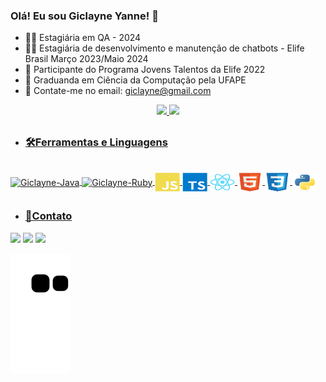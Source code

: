 
### Olá! Eu sou Giclayne Yanne! 👋

- 👩‍💼 Estagiária em QA - 2024
- 👩‍💼 Estagiária de desenvolvimento e manutenção de chatbots - Elife Brasil Março 2023/Maio 2024
- 🔭 Participante do Programa Jovens Talentos da Elife 2022
- 🌱 Graduanda em Ciência da Computação pela UFAPE
- 💬 Contate-me no email: giclayne@gmail.com

<div align="center">
  <a href="https://github.com/giclayne">
  <img height="180em" src="https://github-readme-stats.vercel.app/api?username=giclayne&show_icons=true&theme=dracula&include_all_commits=true&count_private=true"/>
  <img height="180em" src="https://github-readme-stats.vercel.app/api/top-langs/?username=giclayne&layout=compact&langs_count=15&theme=dracula"/>
</div>

##
- <h3>🛠️Ferramentas e Linguagens</h3>

<div style="display: inline_block"><br>
  <img align="center" alt="Giclayne-Java" height="30" width="40" src="https://cdn.jsdelivr.net/gh/devicons/devicon/icons/java/java-original-wordmark.svg" />
  <img align="center" alt="Giclayne-Ruby" height="30" width="40" src="https://cdn.jsdelivr.net/gh/devicons/devicon/icons/ruby/ruby-original.svg"  />
  <img align="center" alt="Giclayne-Js" height="30" width="40" src="https://raw.githubusercontent.com/devicons/devicon/master/icons/javascript/javascript-plain.svg">
  <img align="center" alt="Giclayne-Ts" height="30" width="40" src="https://raw.githubusercontent.com/devicons/devicon/master/icons/typescript/typescript-plain.svg">
  <img align="center" alt="Giclayne-React" height="30" width="40" src="https://raw.githubusercontent.com/devicons/devicon/master/icons/react/react-original.svg">
  <img align="center" alt="Giclayne-HTML" height="30" width="40" src="https://raw.githubusercontent.com/devicons/devicon/master/icons/html5/html5-original.svg">
  <img align="center" alt="Giclayne-CSS" height="30" width="40" src="https://raw.githubusercontent.com/devicons/devicon/master/icons/css3/css3-original.svg">
  <img align="center" alt="Giclayne-Python" height="30" width="40" src="https://raw.githubusercontent.com/devicons/devicon/master/icons/python/python-original.svg">
     
  ##
  
  - <h3>📱Contato</h3>
  
  
  <div> 
  <a href = "mailto:giclayne@gmail.com"><img src="https://img.shields.io/badge/-Gmail-%23333?style=for-the-badge&logo=gmail&logoColor=white" target="_blank"></a>
  <a href="https://www.linkedin.com/in/giclayne-silva-47a8a6183" target="_blank"><img src="https://img.shields.io/badge/-LinkedIn-%230077B5?style=for-the-badge&logo=linkedin&logoColor=white" target="_blank"></a> 
   <a href="https://instagram.com/giclaynesilva" target="_blank"><img src="https://img.shields.io/badge/-Instagram-%23E4405F?style=for-the-badge&logo=instagram&logoColor=white" target="_blank"></a>
   
   
  ![Snake animation](https://github.com/giclayne/giclayne/blob/output/github-contribution-grid-snake.svg)

  
</div>
